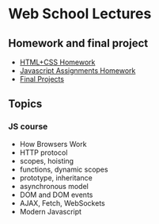 # Web School Lectures

## Homework and final project
* [HTML+CSS Homework](https://github.com/it-shark-pro/web-school-lectures/blob/master/docs/HTMLCSSHomework.md)
* [Javascript Assignments Homework](https://github.com/it-shark-pro/js-assignments)
* [Final Projects](https://github.com/it-shark-pro/web-school-lectures/blob/master/docs/final_projects.md)

## Topics

### JS course

* How Browsers Work
* HTTP protocol
* scopes, hoisting
* functions, dynamic scopes
* prototype, inheritance
* asynchronous model
* DOM and DOM events
* AJAX, Fetch, WebSockets
* Modern Javascript
